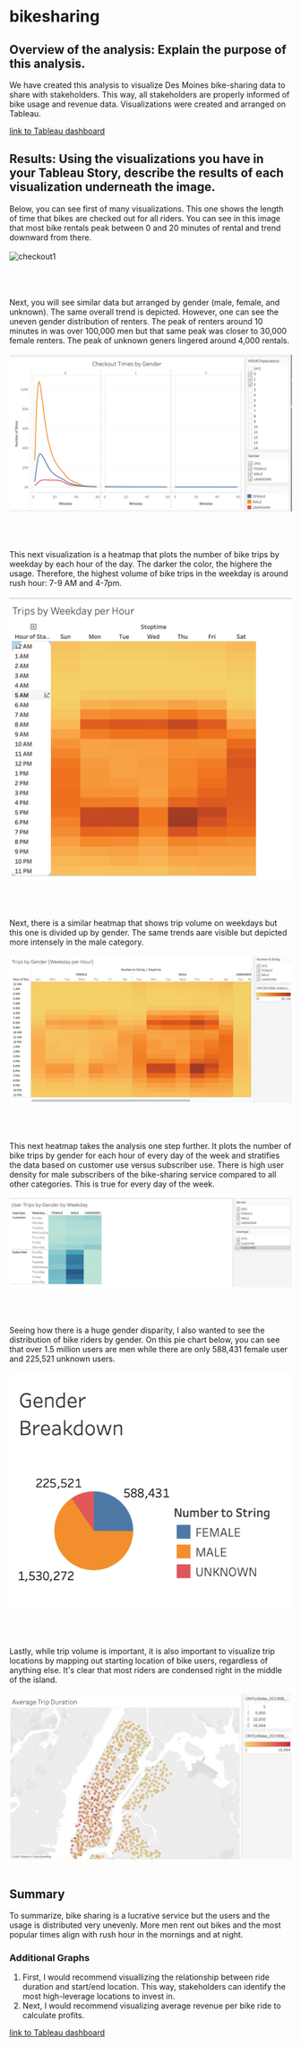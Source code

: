# bikesharing

## Overview of the analysis: Explain the purpose of this analysis.
We have created this analysis to visualize Des Moines bike-sharing data to share with stakeholders. This way, all stakeholders are properly informed of bike usage and revenue data. Visualizations were created and arranged on Tableau.

[link to Tableau dashboard](https://public.tableau.com/profile/dorna.abdi#!/vizhome/Module14Challenge_16181970568090/BikeStory?publish=yes)

## Results: Using the visualizations you have in your Tableau Story, describe the results of each visualization underneath the image.

Below, you can see first of many visualizations. This one shows the length of time that bikes are checked out for all riders. You can see in this image that most bike rentals peak between 0 and 20 minutes of rental and trend downward from there. <br/> 
<br/> ![checkout1](images/checkout1.png) <br/> <br/> <br/> <br/> 

Next, you will see similar data but arranged by gender (male, female, and unknown). The same overall trend is depicted. However, one can see the uneven gender distribution of renters. The peak of renters around 10 minutes in was over 100,000 men but that same peak was closer to 30,000 female renters. The peak of unknown geners lingered around 4,000 rentals. <br/> 
<br/> ![checkout2](checkout2.png) <br/> <br/> <br/> <br/> 

This next visualization is a heatmap that plots the number of bike trips by weekday by each hour of the day. The darker the color, the highere the usage. Therefore, the highest volume of bike trips in the weekday is around rush hour: 7-9 AM and 4-7pm. <br/> 
<br/> ![trips1](trips1.png) <br/> <br/> <br/> <br/> 

Next, there is a similar heatmap that shows trip volume on weekdays but this one is divided up by gender. The same trends aare visible but depicted more intensely in the male category. <br/> 
<br/> ![trips2](trips2.png) <br/> <br/> <br/> <br/> 

This next heatmap takes the analysis one step further. It plots the number of bike trips by gender for each hour of every day of the week and stratifies the data based on customer use versus subscriber use. There is high user density for male subscribers of the bike-sharing service compared to all other categories. This is true for every day of the week. <br/> 
<br/> ![trips3](trips3.png) <br/> <br/> <br/> <br/> 

Seeing how there is a huge gender disparity, I also wanted to see the distribution of bike riders by gender. On this pie chart below, you can see that over 1.5 million users are men while there are only 588,431 female user and 225,521 unknown users. <br/> 
<br/> ![gender](gender.png) <br/> <br/> <br/> <br/> 

Lastly, while trip volume is important, it is also important to visualize trip locations by mapping out starting location of bike users, regardless of anything else. It's clear that most riders are condensed right in the middle of the island. <br/> 
<br/> ![tripStart](tripStart.png) <br/> <br/>

## Summary
To summarize, bike sharing is a lucrative service but the users and the usage is distributed very unevenly. More men rent out bikes and the most popular times align with rush hour in the mornings and at night. <br/> 

### Additional Graphs
1. First, I would recommend visuallizing the relationship between ride duration and start/end location. This way, stakeholders can identify the most high-leverage locations to invest in. 
2. Next, I would recommend visualizing average revenue per bike ride to calculate profits. 

[link to Tableau dashboard](https://public.tableau.com/profile/dorna.abdi#!/vizhome/Module14Challenge_16181970568090/BikeStory?publish=yes)
